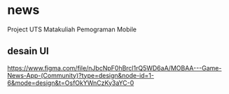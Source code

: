 # news

Project UTS Matakuliah Pemograman Mobile

## desain UI

https://www.figma.com/file/nJbcNpF0hBrcl1rQ5WD6aA/MOBAA---Game-News-App-(Community)?type=design&node-id=1-6&mode=design&t=OsfOkYWnCzKy3aYC-0
